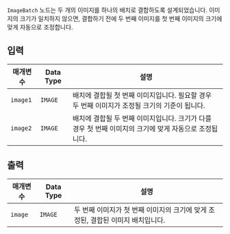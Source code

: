 `ImageBatch` 노드는 두 개의 이미지를 하나의 배치로 결합하도록 설계되었습니다. 이미지의 크기가 일치하지 않으면, 결합하기 전에 두 번째 이미지를 첫 번째 이미지의 크기에 맞게 자동으로 조정합니다.

## 입력

| 매개변수 | Data Type | 설명 |
|-----------|-------------|-------------|
| `image1`  | `IMAGE`     | 배치에 결합될 첫 번째 이미지입니다. 필요할 경우 두 번째 이미지가 조정될 크기의 기준이 됩니다. |
| `image2`  | `IMAGE`     | 배치에 결합될 두 번째 이미지입니다. 크기가 다를 경우 첫 번째 이미지의 크기에 맞게 자동으로 조정됩니다. |

## 출력

| 매개변수 | Data Type | 설명 |
|-----------|-------------|-------------|
| `image`   | `IMAGE`     | 두 번째 이미지가 첫 번째 이미지의 크기에 맞게 조정된, 결합된 이미지 배치입니다. |
